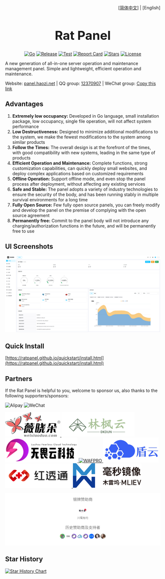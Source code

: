 <p align="right">
[<a href="README.md">简体中文</a>] | [English]
</p>

<h1 align="center" style="font-size: 40px">Rat Panel</h1>

<div align="center">

[![Go](https://img.shields.io/github/go-mod/go-version/tnb-labs/panel)](https://go.dev/)
[![Release](https://img.shields.io/github/release/tnb-labs/panel.svg)](https://github.com/tnb-labs/panel/releases)
[![Test](https://github.com/tnb-labs/panel/actions/workflows/test.yml/badge.svg)](https://github.com/tnb-labs/panel/actions)
[![Report Card](https://goreportcard.com/badge/github.com/tnb-labs/panel)](https://goreportcard.com/report/github.com/tnb-labs/panel)
[![Stars](https://img.shields.io/github/stars/tnb-labs/panel?style=flat)](https://github.com/tnb-labs/panel)
[![License](https://img.shields.io/github/license/tnb-labs/panel)](https://www.gnu.org/licenses/agpl-3.0.html)

</div>

A new generation of all-in-one server operation and maintenance management panel. Simple and lightweight, efficient operation and maintenance.

Website: [panel.haozi.net](https://panel.haozi.net) | QQ group: [12370907](https://jq.qq.com/?_wv=1027&k=I1oJKSTH) | WeChat group: [Copy this link](https://work.weixin.qq.com/gm/d8ebf618553398d454e3378695c858b6)

## Advantages

1. **Extremely low occupancy:** Developed in Go language, small installation package, low occupancy, single file operation, will not affect system performance
2. **Low Destructiveness:** Designed to minimize additional modifications to the system, we make the fewest modifications to the system among similar products
3. **Follow the Times:** The overall design is at the forefront of the times, with good compatibility with new systems, leading in the same type of products
4. **Efficient Operation and Maintenance:** Complete functions, strong customization capabilities, can quickly deploy small websites, and deploy complex applications based on customized requirements
5. **Offline Operation:** Support offline mode, and even stop the panel process after deployment, without affecting any existing services
6. **Safe and Stable:** The panel adopts a variety of industry technologies to ensure the security of the body, and has been running stably in multiple survival environments for a long time
7. **Fully Open Source:** Few fully open source panels, you can freely modify and develop the panel on the premise of complying with the open source agreement
8. **Permanently free:** Commit to the panel body will not introduce any charging/authorization functions in the future, and will be permanently free to use

## UI Screenshots

![UI Screenshots](.github/assets/ui.png)

## Quick Install

[https://ratpanel.github.io/quickstart/install.html](https://ratpanel.github.io/quickstart/install.html)

## Partners

If the Rat Panel is helpful to you, welcome to sponsor us, also thanks to the following supporters/sponsors:

![Alipay](https://github.com/user-attachments/assets/d000b147-6da1-467a-9d80-9a3e8078602a) ![WeChat](https://github.com/user-attachments/assets/a53ff212-7076-487e-88bd-c93f6e98df1d)

<a href="https://www.weixiaoduo.com/">
  <img height="80" src=".github/assets/wxd.png" alt="微晓朵">
</a>
<a href="https://www.dkdun.cn/aff/MQZZNVHQ">
  <img height="80" src=".github/assets/dk.png" alt="林枫云">
</a>
<a href="https://su.sctes.com/register?code=8st689ujpmm2p">
  <img height="80" src=".github/assets/sctes.png" alt="无畏云加速">
</a>
<a href="https://su.sctes.com/register?code=8st689ujpmm2p">
  <img height="80" src=".github/assets/wafpro.png" alt="WAFPRO">
</a>
<a href="https://scdn.ddunyun.com/">
  <img height="80" src=".github/assets/ddunyun.png" alt="盾云SCDN">
</a>
<a href="https://hongtoutong.com">
  <img height="80" src=".github/assets/htt.png" alt="红透通">
</a>
<a href="https://1ms.run">
  <img height="80" src=".github/assets/1ms.svg" alt="毫秒镜像提供经过审核的 Docker 镜像加速服务">
</a>

<p align="center">
  <a target="_blank" href="https://afdian.com/a/tnblabs">
    <img alt="sponsors" src="https://github.com/tnb-labs/sponsor/blob/main/sponsors.svg?raw=true"/>
  </a>
</p>

## Star History

<a href="https://star-history.com/#tnb-labs/panel&Date">
 <picture>
   <source media="(prefers-color-scheme: dark)" srcset="https://api.star-history.com/svg?repos=tnb-labs/panel&type=Date&theme=dark" />
   <source media="(prefers-color-scheme: light)" srcset="https://api.star-history.com/svg?repos=tnb-labs/panel&type=Date" />
   <img alt="Star History Chart" src="https://api.star-history.com/svg?repos=tnb-labs/panel&type=Date" />
 </picture>
</a>
